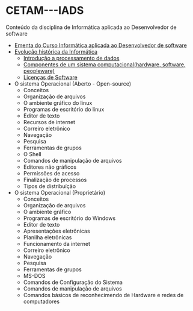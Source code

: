 # CETAM---IADS
Conteúdo da disciplina de Informática aplicada ao Desenvolvedor de software

* [Ementa do Curso Informática aplicada ao Desenvolvedor de software](https://docs.google.com/presentation/d/18S6D_MSrb4BlOFZSe7-9V3f8tGPwnOl25HFZ2it7uTY/edit?usp=sharing)
* [Evolução histórica da Informática](https://docs.google.com/presentation/d/1sl0y6AhoMHj9DuMLffmKYsY8yiXZVAlSYp0Eu1Pd34c/edit?usp=sharing)
  * [Introdução a processamento de dados](https://docs.google.com/presentation/d/1sl0y6AhoMHj9DuMLffmKYsY8yiXZVAlSYp0Eu1Pd34c/edit?usp=sharing)
  * [Componentes de um sistema computacional(hardware, software, peopleware)](https://docs.google.com/presentation/d/1sl0y6AhoMHj9DuMLffmKYsY8yiXZVAlSYp0Eu1Pd34c/edit#slide=id.g1770ccef06_1_12)
  * [Licenças de Software](https://docs.google.com/presentation/d/1sl0y6AhoMHj9DuMLffmKYsY8yiXZVAlSYp0Eu1Pd34c/edit#slide=id.g177338a646_0_58)
* O sistema Operacional (Aberto - Open-source)
  * Conceitos
  * Organização de arquivos
  * O ambiente gráfico do linux
  * Programas de escritório do linux
  * Editor de texto
  * Recursos de internet
  * Correiro eletrônico
  * Navegação
  * Pesquisa
  * Ferramentas de grupos
  * O Shell
  * Comandos de manipulação de arquivos
  * Editores não gráficos
  * Permissões de acesso
  * Finalização de processos
  * Tipos de distribuíção
* O sistema Operacional (Proprietário)
  * Conceitos
  * Organização de arquivos
  * O ambiente gráfico 
  * Programas de escritório do Windows
  * Editor de texto
  * Apresentações eletrônicas
  * Planilha eletrônicas
  * Funcionamento da internet
  * Correiro eletrônico
  * Navegação
  * Pesquisa
  * Ferramentas de grupos
  * MS-DOS
  * Comandos de Configuração do Sistema
  * Comandos de manipulação de arquivos
  * Comandos básicos de reconhecimendo de Hardware e redes de computadores

